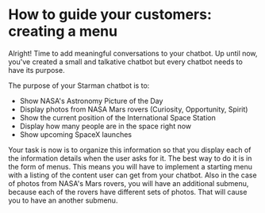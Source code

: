 # How to guide your customers: creating a menu

Alright! Time to add meaningful conversations to your chatbot. Up until now, you've created a small and talkative chatbot but every chatbot needs to have its purpose.

The purpose of your Starman chatbot is to:
- Show NASA's Astronomy Picture of the Day
- Display photos from NASA Mars rovers (Curiosity, Opportunity, Spirit)
- Show the current position of the International Space Station
- Display how many people are in the space right now
- Show upcoming SpaceX launches

Your task is now is to organize this information so that you display each of the information details when the user asks for it. The best way to do it is in the form of menus. This means you will have to implement a starting menu with a listing of the content user can get from your chatbot. Also in the case of photos from NASA's Mars rovers, you will have an additional submenu, because each of the rovers have different sets of photos. That will cause you to have an another submenu.